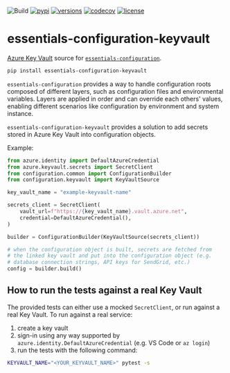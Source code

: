 ![Build](https://github.com/Neoteroi/essentials-configuration-keyvault/workflows/Build/badge.svg)
[![pypi](https://img.shields.io/pypi/v/essentials-configuration-keyvault.svg)](https://pypi.python.org/pypi/essentials-configuration-keyvault)
[![versions](https://img.shields.io/pypi/pyversions/essentials-configuration.svg)](https://github.com/Neoteroi/essentials-configuration-keyvault)
[![codecov](https://codecov.io/gh/Neoteroi/essentials-configuration-keyvault/branch/main/graph/badge.svg)](https://codecov.io/gh/Neoteroi/essentials-configuration-keyvault)
[![license](https://img.shields.io/github/license/Neoteroi/essentials-configuration-keyvault.svg)](https://github.com/Neoteroi/essentials-configuration/blob/main/LICENSE)

# essentials-configuration-keyvault
[Azure Key
Vault](https://docs.microsoft.com/en-us/azure/key-vault/general/overview)
source for
[`essentials-configuration`](https://github.com/Neoteroi/essentials).

```bash
pip install essentials-configuration-keyvault
```

`essentials-configuration` provides a way to handle configuration roots
composed of different layers, such as configuration files and environmental
variables. Layers are applied in order and can override each others' values,
enabling different scenarios like configuration by environment and system
instance.

`essentials-configuration-keyvault` provides a solution to add secrets stored
in Azure Key Vault into configuration objects.

Example:

```python
from azure.identity import DefaultAzureCredential
from azure.keyvault.secrets import SecretClient
from configuration.common import ConfigurationBuilder
from configuration.keyvault import KeyVaultSource

key_vault_name = "example-keyvault-name"

secrets_client = SecretClient(
    vault_url=f"https://{key_vault_name}.vault.azure.net",
    credential=DefaultAzureCredential(),
)

builder = ConfigurationBuilder(KeyVaultSource(secrets_client))

# when the configuration object is built, secrets are fetched from
# the linked key vault and put into the configuration object (e.g.
# database connection strings, API keys for SendGrid, etc.)
config = builder.build()
```

## How to run the tests against a real Key Vault
The provided tests can either use a mocked `SecretClient`, or run
against a real Key Vault. To run against a real service:

1. create a key vault
2. sign-in using any way supported by `azure.identity.DefaultAzureCredential` (e.g. VS Code or `az login`)
3. run the tests with the following command:

```bash
KEYVAULT_NAME="<YOUR_KEYVAULT_NAME>" pytest -s
```
